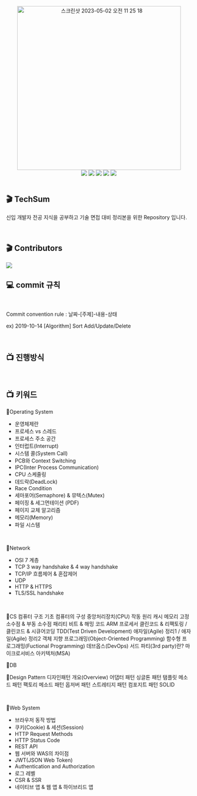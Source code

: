 <div align="center">
  

<img width="445" alt="스크린샷 2023-05-02 오전 11 25 18" src="https://user-images.githubusercontent.com/81874493/235566260-55975eae-d712-45c0-b510-098a82392f1e.png">

<br>

<img src="https://img.shields.io/badge/OS-007396?style=for-the-badge&logo=pcgamingwiki&logoColor=white">
 <img src="https://img.shields.io/badge/CS-E34F26?style=for-the-badge&logo=readthedocs&Color=white"> <img src="https://img.shields.io/badge/Network-1572B6?style=for-the-badge&logo=dotnet&logoColor=white"> <img src="https://img.shields.io/badge/DB-7952B3?style=for-the-badge&logo=amazondynamodb&logoColor=white">

<img src="https://img.shields.io/badge/WebSystem-6DB33F?style=for-the-badge&logo=googlechrome&logoColor=white">


</div>



<br>

## 🎬 TechSum

 신입 개발자 전공 지식을 공부하고 기술 면접 대비 정리본을 위한 Repository 입니다.


<br>

## 🎬 Contributors

<a href = "https://github.com/techsum-org/tech_study/graphs/contributors">
  <img src = "https://contrib.rocks/image?repo = JiYongKim/tech_study"/>
</a>

## 💻 commit 규칙

<br>

Commit convention rule : 날짜-[주제]-내용-상태

ex) 2019-10-14 [Algorithm] Sort Add/Update/Delete

<br>

## 📺 진행방식

<br>
  


## 📺 키워드

 📍Operating System
  * 운영체제란
  * 프로세스 vs 스레드
  * 프로세스 주소 공간
  * 인터럽트(Interrupt)
  * 시스템 콜(System Call)
  * PCB와 Context Switching
  * IPC(Inter Process Communication)
  * CPU 스케줄링
  * 데드락(DeadLock)
  * Race Condition
  * 세마포어(Semaphore) & 뮤텍스(Mutex)
  * 페이징 & 세그먼테이션 (PDF)
  * 페이지 교체 알고리즘
  * 메모리(Memory)
  * 파일 시스템
<br>

 📍Network
  * OSI 7 계층
  * TCP 3 way handshake & 4 way handshake
  * TCP/IP 흐름제어 & 혼잡제어
  * UDP
  * HTTP & HTTPS
  * TLS/SSL handshake
<br>

 📍CS
 컴퓨터 구조 기초
컴퓨터의 구성
중앙처리장치(CPU) 작동 원리
캐시 메모리
고정 소수점 & 부동 소수점
패리티 비트 & 해밍 코드
ARM 프로세서
클린코드 & 리팩토링 / 클린코드 & 시큐어코딩
TDD(Test Driven Development)
애자일(Agile) 정리1 / 애자일(Agile) 정리2
객체 지향 프로그래밍(Object-Oriented Programming)
함수형 프로그래밍(Fuctional Programming)
데브옵스(DevOps)
서드 파티(3rd party)란?
마이크로서비스 아키텍처(MSA)
 
 
 📍DB
 
 
 📍Design Pattern
디자인패턴 개요(Overview)
어댑터 패턴
싱글톤 패턴
탬플릿 메소드 패턴
팩토리 메소드 패턴
옵저버 패턴
스트레티지 패턴
컴포지트 패턴
SOLID

  
 
 <br>
 
 📍Web System
  * 브라우저 동작 방법
  * 쿠키(Cookie) & 세션(Session)
  * HTTP Request Methods
  * HTTP Status Code
  * REST API
  * 웹 서버와 WAS의 차이점
  * JWT(JSON Web Token)
  * Authentication and Authorization
  * 로그 레벨
  * CSR & SSR
  * 네이티브 앱 & 웹 앱 & 하이브리드 앱
  







